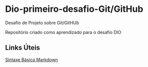 # Dio-primeiro-desafio-Git/GitHub  
Desafio de Projeto sobre Git/GitHUb

Repositório criado como aprendizado para o desafio DIO

## Links Úteis
[Sintaxe Básica Markdown](https://www.markdownguide.org/basic-syntax/)
